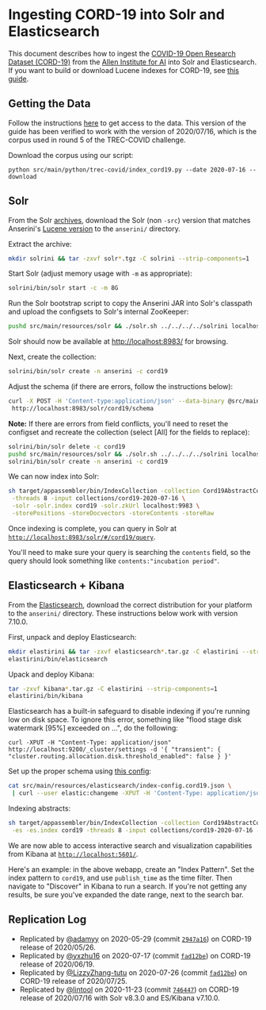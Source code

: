 # Ingesting CORD-19 into Solr and Elasticsearch

This document describes how to ingest the [COVID-19 Open Research Dataset (CORD-19)](https://pages.semanticscholar.org/coronavirus-research) from the [Allen Institute for AI](https://allenai.org/) into Solr and Elasticsearch.
If you want to build or download Lucene indexes for CORD-19, see [this guide](experiments-cord19.md).

## Getting the Data

Follow the instructions [here](experiments-cord19.md) to get access to the data.
This version of the guide has been verified to work with the version of 2020/07/16, which is the corpus used in round 5 of the TREC-COVID challenge.

Download the corpus using our script:

```
python src/main/python/trec-covid/index_cord19.py --date 2020-07-16 --download
```

## Solr

From the Solr [archives](https://archive.apache.org/dist/lucene/solr/), download the Solr (non `-src`) version that matches Anserini's [Lucene version](https://github.com/castorini/anserini/blob/master/pom.xml#L36) to the `anserini/` directory.

Extract the archive:

```bash
mkdir solrini && tar -zxvf solr*.tgz -C solrini --strip-components=1
```

Start Solr (adjust memory usage with `-m` as appropriate):

```bash
solrini/bin/solr start -c -m 8G
```

Run the Solr bootstrap script to copy the Anserini JAR into Solr's classpath and upload the configsets to Solr's internal ZooKeeper:

```bash
pushd src/main/resources/solr && ./solr.sh ../../../../solrini localhost:9983 && popd
```

Solr should now be available at [http://localhost:8983/](http://localhost:8983/) for browsing.

Next, create the collection:

```bash
solrini/bin/solr create -n anserini -c cord19
```

Adjust the schema (if there are errors, follow the instructions below):

```bash
curl -X POST -H 'Content-type:application/json' --data-binary @src/main/resources/solr/schemas/cord19.json \
 http://localhost:8983/solr/cord19/schema
```

**Note:** If there are errors from field conflicts, you'll need to reset the configset and recreate the collection (select [All] for the fields to replace):

```bash
solrini/bin/solr delete -c cord19
pushd src/main/resources/solr && ./solr.sh ../../../../solrini localhost:9983 && popd
solrini/bin/solr create -n anserini -c cord19
```

We can now index into Solr:

```bash
sh target/appassembler/bin/IndexCollection -collection Cord19AbstractCollection -generator Cord19Generator \
 -threads 8 -input collections/cord19-2020-07-16 \
 -solr -solr.index cord19 -solr.zkUrl localhost:9983 \
 -storePositions -storeDocvectors -storeContents -storeRaw
```

Once indexing is complete, you can query in Solr at [`http://localhost:8983/solr/#/cord19/query`](http://localhost:8983/solr/#/cord19/query).

You'll need to make sure your query is searching the `contents` field, so the query should look something like `contents:"incubation period"`.

## Elasticsearch + Kibana

From the [Elasticsearch](http://elastic.co/start), download the correct distribution for your platform to the `anserini/` directory.
These instructions below work with version 7.10.0.

First, unpack and deploy Elasticsearch:

```bash
mkdir elastirini && tar -zxvf elasticsearch*.tar.gz -C elastirini --strip-components=1
elastirini/bin/elasticsearch
```

Upack and deploy Kibana: 

```bash
tar -zxvf kibana*.tar.gz -C elastirini --strip-components=1
elastirini/bin/kibana
```

Elasticsearch has a built-in safeguard to disable indexing if you're running low on disk space.
To ignore this error, something like "flood stage disk watermark [95%] exceeded on ...", do the following:

```
curl -XPUT -H "Content-Type: application/json" http://localhost:9200/_cluster/settings -d '{ "transient": { "cluster.routing.allocation.disk.threshold_enabled": false } }'
```

Set up the proper schema using [this config](../src/main/resources/elasticsearch/index-config.cord19.json):

```bash
cat src/main/resources/elasticsearch/index-config.cord19.json \
 | curl --user elastic:changeme -XPUT -H 'Content-Type: application/json' 'localhost:9200/cord19' -d @-
```

Indexing abstracts:

```bash
sh target/appassembler/bin/IndexCollection -collection Cord19AbstractCollection -generator Cord19Generator \
 -es -es.index cord19 -threads 8 -input collections/cord19-2020-07-16 -storePositions -storeDocvectors -storeContents -storeRaw
```

We are now able to access interactive search and visualization capabilities from Kibana at [`http://localhost:5601/`](http://localhost:5601).

Here's an example: in the above webapp, create an "Index Pattern".
Set the index pattern to `cord19`, and use `publish_time` as the time filter.
Then navigate to "Discover" in Kibana to run a search.
If you're not getting any results, be sure you've expanded the date range, next to the search bar.

## Replication Log

+ Replicated by [@adamyy](https://github.com/adamyy) on 2020-05-29 (commit [`2947a16`](https://github.com/castorini/anserini/commit/2947a1622efae35637b83e321aba8e6fccd43489)) on CORD-19 release of 2020/05/26.
+ Replicated by [@yxzhu16](https://github.com/yxzhu16) on 2020-07-17 (commit [`fad12be`](https://github.com/castorini/anserini/commit/fad12be2e37a075100707c3a674eb67bc0aa57ef)) on CORD-19 release of 2020/06/19.
+ Replicated by [@LizzyZhang-tutu](https://github.com/LizzyZhang-tutu) on 2020-07-26 (commit [`fad12be`](https://github.com/castorini/anserini/commit/539f7d43a0183454a633f34aa20b46d2eeec1a19)) on CORD-19 release of 2020/07/25.
+ Replicated by [@lintool](https://github.com/lintool) on 2020-11-23 (commit [`746447`](https://github.com/castorini/anserini/commit/746447af47db5bb032eb551623c11219467c961e)) on CORD-19 release of 2020/07/16 with Solr v8.3.0 and ES/Kibana v7.10.0.
